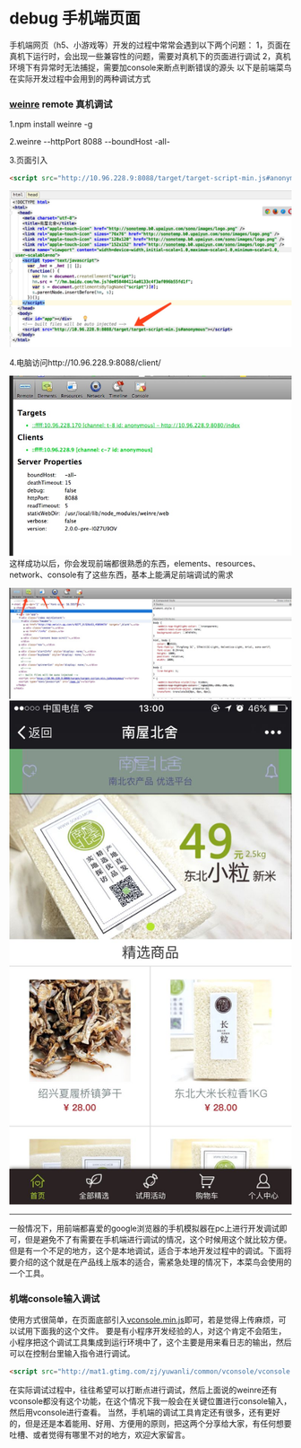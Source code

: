debug 手机端页面
===================
手机端网页（h5、小游戏等）开发的过程中常常会遇到以下两个问题：
1，页面在真机下运行时，会出现一些兼容性的问题，需要对真机下的页面进行调试
2，真机环境下有异常时无法捕捉，需要加console来断点判断错误的源头
以下是前端菜鸟在实际开发过程中会用到的两种调试方式

### [weinre](http://web.jobbole.com/82967/) remote 真机调试

1.npm install weinre -g

2.weinre --httpPort 8088 --boundHost -all-

3.页面引入    
```html
<script src="http://10.96.228.9:8088/target/target-script-min.js#anonymous"></script>//http://10.96.228.9:8088/本机ip:端口号
```
![页面引入](images/2.png "页面引入")

4.电脑访问http://10.96.228.9:8088/client/

![pc访问](images/1.png "pc访问")
这样成功以后，你会发现前端都很熟悉的东西，elements、resources、network、console有了这些东西，基本上能满足前端调试的需求

![菜单栏](images/3.png "菜单栏")
![手机上的效果](images/4.jpg "手机上的效果")

***
一般情况下，用前端都喜爱的google浏览器的手机模拟器在pc上进行开发调试即可，但是避免不了有需要在手机端进行调试的情况，这个时候用这个就比较方便。但是有一个不足的地方，这个是本地调试，适合于本地开发过程中的调试。下面将要介绍的这个就是在产品线上版本的适合，需紧急处理的情况下，本菜鸟会使用的一个工具。

   
### 机端console输入调试

   使用方式很简单，在页面底部引入[vconsole.min.js](/vconsole.min.js)即可，若是觉得上传麻烦，可以试用下面我的这个文件。
   要是有小程序开发经验的人，对这个肯定不会陌生，小程序把这个调试工具集成到运行环境中了，这个主要是用来看日志的输出，然后可以在控制台里输入指令进行调试。

```html
<script src="http://mat1.gtimg.com/zj/yuwanli/common/vconsole/vconsole.min.js"></script>
```

在实际调试过程中，往往希望可以打断点进行调试，然后上面说的weinre还有vconsole都没有这个功能，在这个情况下我一般会在关键位置进行console输入，然后用vconsole进行查看。
当然，手机端的调试工具肯定还有很多，还有更好的，但是还是本着能用、好用、方便用的原则，把这两个分享给大家，有任何想要吐槽、或者觉得有哪里不对的地方，欢迎大家留言。       


